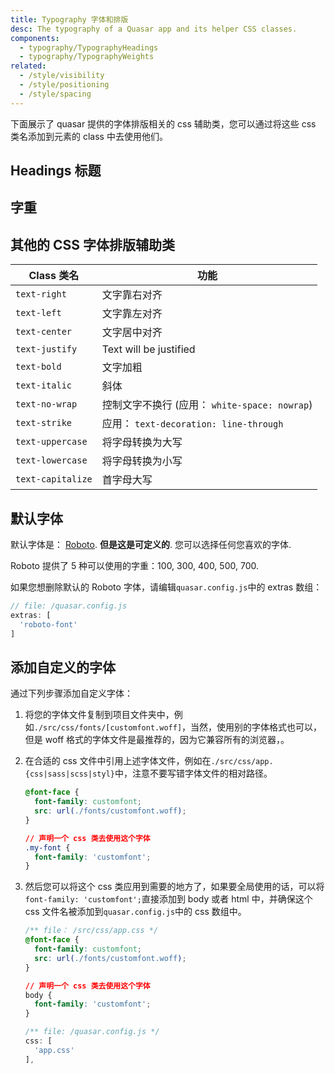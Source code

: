 ```yaml
---
title: Typography 字体和排版
desc: The typography of a Quasar app and its helper CSS classes.
components:
  - typography/TypographyHeadings
  - typography/TypographyWeights
related:
  - /style/visibility
  - /style/positioning
  - /style/spacing
---
```

下面展示了 quasar 提供的字体排版相关的 css 辅助类，您可以通过将这些 css 类名添加到元素的 class 中去使用他们。

## Headings 标题
<typography-headings />

## 字重
<typography-weights />

## 其他的 CSS 字体排版辅助类
| Class 类名 | 功能 |
| --- | --- |
| `text-right` | 文字靠右对齐 |
| `text-left` | 文字靠左对齐 |
| `text-center` | 文字居中对齐 |
| `text-justify` | Text will be justified |
| `text-bold` | 文字加粗 |
| `text-italic` | 斜体 |
| `text-no-wrap` | 控制文字不换行 (应用： `white-space: nowrap`) |
| `text-strike` | 应用： `text-decoration: line-through` |
| `text-uppercase` | 将字母转换为大写 |
| `text-lowercase` | 将字母转换为小写 |
| `text-capitalize` | 首字母大写 |

## 默认字体
默认字体是： [Roboto](https://fonts.google.com/specimen/Roboto). **但是这是可定义的**. 您可以选择任何您喜欢的字体.

Roboto 提供了 5 种可以使用的字重：100, 300, 400, 500, 700.

如果您想删除默认的 Roboto 字体，请编辑`quasar.config.js`中的 extras 数组：

```js
// file: /quasar.config.js
extras: [
  'roboto-font'
]
```

## 添加自定义的字体
通过下列步骤添加自定义字体：

1. 将您的字体文件复制到项目文件夹中，例如`./src/css/fonts/[customfont.woff]`，当然，使用别的字体格式也可以，但是 woff 格式的字体文件是最推荐的，因为它兼容所有的浏览器，。

2. 在合适的 css 文件中引用上述字体文件，例如在`./src/css/app.{css|sass|scss|styl}`中，注意不要写错字体文件的相对路径。

    ```css
    @font-face {
      font-family: customfont;
      src: url(./fonts/customfont.woff);
    }

    // 声明一个 css 类去使用这个字体
    .my-font {
      font-family: 'customfont';
    }
    ```

3. 然后您可以将这个 css 类应用到需要的地方了，如果要全局使用的话，可以将`font-family: 'customfont';`直接添加到 body
或者 html 中，并确保这个 css 文件名被添加到`quasar.config.js`中的 css 数组中。

    ```css
    /** file： /src/css/app.css */
    @font-face {
      font-family: customfont;
      src: url(./fonts/customfont.woff);
    }

    // 声明一个 css 类去使用这个字体
    body {
      font-family: 'customfont';
    }
    ```

    ```js
    /** file: /quasar.config.js */
    css: [
      'app.css'
    ],
    ```
